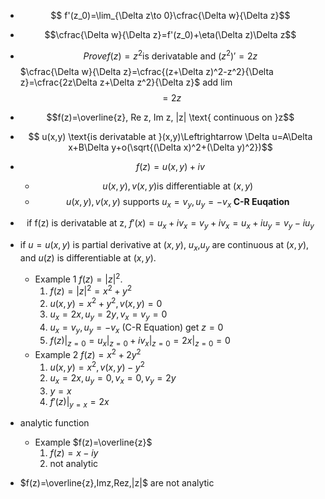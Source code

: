 + $$ f'(z_0)=\lim_{\Delta z\to 0}\cfrac{\Delta w}{\Delta z}$$
+ $$\cfrac{\Delta w}{\Delta z}=f'(z_0)+\eta(\Delta z)\Delta z$$
+ $$Prove  f(z)=z^2 \text{is derivatable and } (z^2)'=2z$$
    $\cfrac{\Delta w}{\Delta z}=\cfrac{(z+\Delta z)^2-z^2}{\Delta z}=\cfrac{2z\Delta z+\Delta z^2}{\Delta z}$
    add lim
    $$=2z$$

+ $$f(z)=\overline{z}, Re z, Im z, |z| \text{ continuous on }z$$
+ $$ u(x,y) \text{is derivatable at }(x,y)\Leftrightarrow \Delta u=A\Delta x+B\Delta y+o(\sqrt{(\Delta x)^2+(\Delta y)^2})$$ 
+ $$f(z)=u(x,y)+iv$$
    + $$u(x,y),v(x,y) \text{is differentiable at }(x,y)$$
    + $$u(x,y), v(x,y) \text{ supports } u_x=v_y, u_y=-v_x\textbf{  C-R Euqation}$$
+ $$\text{if f(z) is derivatable at z, }f'(x)=u_x+iv_x=v_y+iv_x=u_x+iu_y=v_y-iu_y$$
+ if $u=u(x,y)$ is partial derivative at $(x,y)$, $u_x$,$u_y$ are continuous at $(x,y)$, and $u(z)$ is differentiable at $(x,y)$.
    + Example 1 $f(z)=|z|^2$.
        1. $f(z)=|z|^2=x^2+y^2$
        2. $u(x,y)=x^2+y^2, v(x,y)=0$
        3. $u_x=2x,u_y=2y,v_x=v_y=0$ 
        4. $u_x=v_y,u_y=-v_x$ (C-R Equation) get $z=0$
        5. $f(z)|_{z=0}=u_x|_{z=0}+iv_x|_{z=0}=2x|_{z=0}=0$
    + Example 2 $f(z)=x^2+2y^2$
        1. $u(x,y)=x^2, v(x,y)-y^2$
        2. $u_x=2x,u_y=0,v_x=0,v_y=2y$
        3. $y=x$
        4. $f'(z)|_{y=x}=2x$
+ analytic function
    + Example $f(z)=\overline{z}$
        1. $f(z)=x-iy$
        2. not analytic
+ $f(z)=\overline{z},Imz,Rez,|z|$ are not analytic

